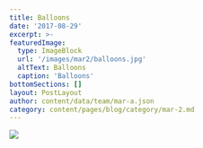 ```yaml
---
title: Balloons
date: '2017-08-29'
excerpt: >-
featuredImage:
  type: ImageBlock
  url: '/images/mar2/balloons.jpg'
  altText: Balloons
  caption: 'Balloons'
bottomSections: []
layout: PostLayout
author: content/data/team/mar-a.json
category: content/pages/blog/category/mar-2.md
---
```

<img src="/images/mar2/balloons.jpg">